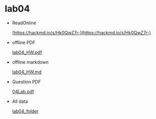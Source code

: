 # lab04

* ReadOnline

    [https://hackmd.io/s/Hk0QwZ7r-](https://hackmd.io/s/Hk0QwZ7r-)

* offline PDF

    [lab04_HW.pdf](https://github.com/linnil1/Lab304_2017summer/blob/master/lab04/lab04_HW.pdf)

* offline markdown

    [lab04_HW.md](https://github.com/linnil1/Lab304_2017summer/blob/master/lab04/lab04_HW.md)

* Question PDF

    [04Lab.pdf](https://github.com/linnil1/Lab304_2017summer/blob/master/lab04/04Lab.pdf)

* All data

    [lab04_folder](https://github.com/linnil1/Lab304_2017summer/tree/master/lab04)
